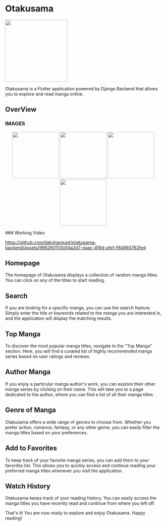 # Otakusama
<img src = "https://github.com/ilakshaygupt/otakusama-backend/assets/99826011/60276f73-6802-450d-a9dd-5fe6439eee1a" width ="200">

 Otakusama is a Flutter application powered by Django Backend that allows you to explore and read manga online.
 

## OverView



### IMAGES
<p align="center">
  <img src = "https://github.com/ilakshaygupt/otakusama-backend/assets/99826011/9e97f153-bdfc-46b1-809c-6c6cb87f5601" width = "150">
  <img src = "https://github.com/ilakshaygupt/otakusama-backend/assets/99826011/e13796da-40a2-480a-8e06-7ca2e7579f2b" width = "150">
  <img src="https://github.com/ilakshaygupt/otakusama-backend/assets/99826011/d9eb1a01-84d8-4947-a302-39f48555c9e7" width="150" >
    <img src="https://github.com/ilakshaygupt/otakusama-backend/assets/99826011/a4674d82-f3f4-4c8c-800e-aecc51072da0" width="150" >
    
     
    
</p>
### Working Video


https://github.com/ilakshaygupt/otakusama-backend/assets/99826011/0d14a2d7-eaac-4f8d-afe1-f94893762fed



## Homepage

The homepage of Otakusama displays a collection of random manga titles. You can click on any of the titles to start reading.

## Search

If you are looking for a specific manga, you can use the search feature. Simply enter the title or keywords related to the manga you are interested in, and the application will display the matching results.

## Top Manga

To discover the most popular manga titles, navigate to the "Top Manga" section. Here, you will find a curated list of highly recommended manga series based on user ratings and reviews.

## Author Manga

If you enjoy a particular manga author's work, you can explore their other manga series by clicking on their name. This will take you to a page dedicated to the author, where you can find a list of all their manga titles.

## Genre of Manga

Otakusama offers a wide range of genres to choose from. Whether you prefer action, romance, fantasy, or any other genre, you can easily filter the manga titles based on your preferences.

## Add to Favorites

To keep track of your favorite manga series, you can add them to your favorites list. This allows you to quickly access and continue reading your preferred manga titles whenever you visit the application.

## Watch History

Otakusama keeps track of your reading history. You can easily access the manga titles you have recently read and continue from where you left off.

That's it! You are now ready to explore and enjoy Otakusama. Happy reading!
